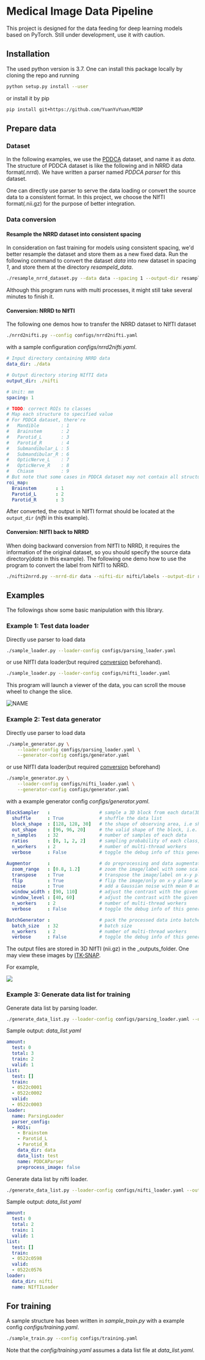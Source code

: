 # Medical Image Data Pipeline

This project is designed for the data feeding for deep learning models based on PyTorch.
Still under development, use it with caution.

## Installation

The used python version is 3.7.  One can install this package locally by cloning the repo and running

```bash
python setup.py install --user
```

or install it by pip

```bash
pip install git+https://github.com/YuanYuYuan/MIDP
```

## Prepare data

### Dataset

In the following examples, we use the [PDDCA](http://www.imagenglab.com/newsite/pddca/) dataset, and name it as _data_.
The structure of PDDCA dataset is like the following and in NRRD data format(.nrrd). We have written a parser named _PDDCA parser_ for this dataset.

One can directly use parser to serve the data loading or convert the source data to a consistent format.
In this project, we choose the NIfTI format(.nii.gz) for the purpose of better integration.

### Data conversion

#### Resample the NRRD dataset into consistent spacing

In consideration on fast training for models using consistent spacing, we'd better
resample the dataset and store them as a new fixed data. Run the following command
to convert the dataset _data_ into new dataset in spacing _1_, and store them at the
directory _resampeld_data_.

```bash
./resample_nrrd_dataset.py --data data --spacing 1 --output-dir resampled_data
```

Although this program runs with multi processes, it might still take several minutes to finish it.


#### Conversion: NRRD to NIfTI

The following one demos how to transfer the NRRD dataset to NIfTI dataset

```bash
./nrrd2nifti.py --config configs/nrrd2nifti.yaml
```

with a sample configuration  _configs/nrrd2nifti.yaml_.

```yaml
# Input directory containing NRRD data
data_dir: ./data

# Output directory storing NIfTI data
output_dir: ./nifti

# Unit: mm
spacing: 1

# TODO: correct ROIs to classes
# Map each structure to specified value
# For PDDCA dataset, there're
#   Mandible        : 1
#   Brainstem       : 2
#   Parotid_L       : 3
#   Parotid_R       : 4
#   Submandibular_L : 5
#   Submandibular_R : 6
#   OpticNerve_L    : 7
#   OpticNerve_R    : 8
#   Chiasm          : 9
# But note that some cases in PDDCA dataset may not contain all structures.
roi_map:
  Brainstem       : 1
  Parotid_L       : 2
  Parotid_R       : 3
```

After converted, the output in NIfTI format should be located at the `output_dir` (_nifti_ in this example).


#### Conversion: NIfTI back to NRRD

When doing backward conversion from NIfTI to NRRD, it requires the information of the original dataset,
so you should specify the source data directory(_data_ in this example).
The following one demo how to use the program to convert the label from NIfTI to NRRD.

```bash
./nifti2nrrd.py --nrrd-dir data --nifti-dir nifti/labels --output-dir restored
```


## Examples

The followings show some basic manipulation with this library.

### Example 1: Test data loader

Directly use parser to load data

```bash
./sample_loader.py --loader-config configs/parsing_loader.yaml
```

or use NIfTI data loader(but required [conversion](#data-conversion) beforehand).

```bash
./sample_loader.py --loader-config configs/nifti_loader.yaml
```

This program will launch a viewer of the data, you can scroll the mouse wheel to change the slice.

![NAME](./pic/sample_loader.png)

### Example 2: Test data generator


Directly use parser to load data

```bash
./sample_generator.py \
    --loader-config configs/parsing_loader.yaml \
    --generator-config configs/generator.yaml
```

or use NIfTI data loader(but required [conversion](#data-conversion) beforehand)

```bash
./sample_generator.py \
    --loader-config configs/nifti_loader.yaml \
    --generator-config configs/generator.yaml
```

with a example generator config _configs/generator.yaml_.

```yaml
BlockSampler   :                  # sample a 3D block from each data(3D image)
  shuffle      : True             # shuffle the data list
  block_shape  : [128, 128, 30]   # the shape of observing area, i.e shape of image
  out_shape    : [96, 96, 20]     # the valid shape of the block, i.e. shape of label
  n_samples    : 32               # number of samples of each data
  ratios       : [0, 1, 2, 2]     # sampling probability of each class, note the lenght should be the same with the number of classes
  n_workers    : 2                # number of multi-thread workers
  verbose      : False            # toggle the debug info of this generator

Augmentor      :                  # do preprocessing and data augmentation
  zoom_range   : [0.8, 1.2]       # zoom the image/label with some scale in range, note that it only apply on x-y plane
  transpose    : True             # transpose the image/label on x-y plane with a fixed probability 0.5
  flip         : True             # flip the image/only on x-y plane with a fixed probability 0.5
  noise        : True             # add a Gaussian noise with mean 0 and sigam 0.05 on the image
  window_width : [90, 110]        # adjust the contrast with the given window width(or a range), default : 100
  window_level : [40, 60]         # adjust the contrast with the given window level(or a range), default : 50
  n_workers    : 2                # number of multi-thread workers
  verbose      : False            # toggle the debug info of this generator

BatchGenerator :                  # pack the processed data into batches
  batch_size   : 32               # batch size
  n_workers    : 2                # number of multi-thread workers
  verbose      : False            # toggle the debug info of this generator
```

The output files are stored in 3D NIfTI (nii.gz) in the _outputs_folder.
One may view these images by [ITK-SNAP](http://www.itksnap.org/pmwiki/pmwiki.php).

For example,

![](./pic/sample_generator.png)



### Example 3: Generate data list for training

Generate data list by parsing loader.

```bash
./generate_data_list.py --loader-config configs/parsing_loader.yaml --output data_list.yaml
```

Sample output: _data\_list.yaml_

```yaml
amount:
  test: 0
  total: 3
  train: 2
  valid: 1
list:
  test: []
  train:
  - 0522c0001
  - 0522c0002
  valid:
  - 0522c0003
loader:
  name: ParsingLoader
  parser_config:
  - ROIs:
    - Brainstem
    - Parotid_L
    - Parotid_R
    data_dir: data
    data_list: test
    name: PDDCAParser
    preprocess_image: false
```

Generate data list by nifti loader.


```bash
./generate_data_list.py --loader-config configs/nifti_loader.yaml --output data_list.yaml
```

Sample output: _data\_list.yaml_

```yaml
amount:
  test: 0
  total: 2
  train: 1
  valid: 1
list:
  test: []
  train:
  - 0522c0598
  valid:
  - 0522c0576
loader:
  data_dir: nifti
  name: NIfTILoader
```

## For training

A sample structure has been written in _sample_train.py_ with a example config _configs/training.yaml_.

```bash
./sample_train.py --config configs/training.yaml
```

Note that the _config/training.yaml_ assumes a data list file at _data_list.yaml_.


